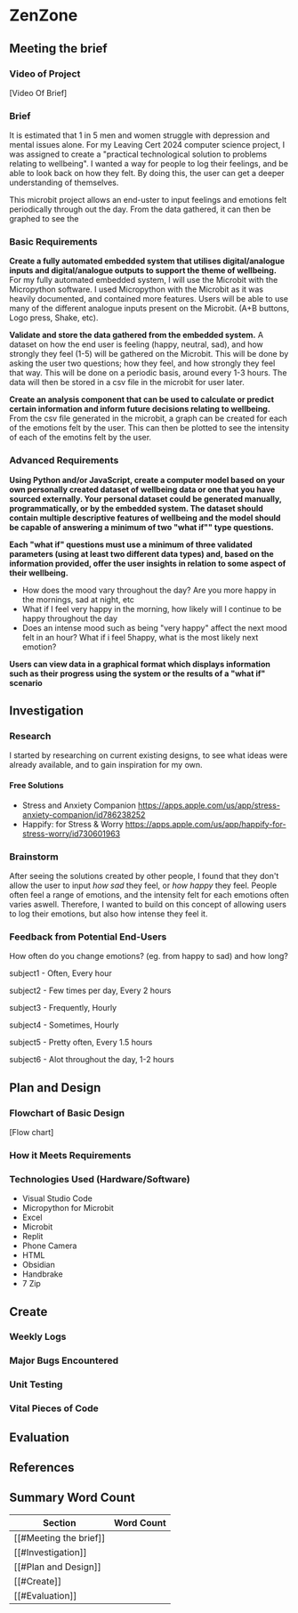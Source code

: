 # ZenZone
## Meeting the brief

### Video of Project
[Video Of Brief]


### Brief
It is estimated that 1 in 5 men and women struggle with depression and mental issues alone. For my Leaving Cert 2024 computer science project, I was assigned to create a "practical technological solution to problems relating to wellbeing". I wanted a way for people to log their feelings, and be able to look back on how they felt. By doing this, the user can get a deeper understanding of themselves.



This microbit project allows an end-uster to input feelings and emotions felt periodically through out the day. From the data gathered, it can then be graphed to see the 



### Basic Requirements
**Create a fully automated embedded system that utilises digital/analogue inputs and digital/analogue outputs to support the theme of wellbeing.**
For my fully automated embedded system, I will use the Microbit with the Micropython software. I used Micropython with the Microbit as it was heavily documented, and contained more features. Users will be able to use many of the different analogue inputs present on the Microbit. (A+B buttons, Logo press, Shake, etc).


**Validate and store the data gathered from the embedded system.**
A dataset on how the end user is feeling (happy, neutral, sad), and how strongly they feel (1-5) will be gathered on the Microbit. This will be done by asking the user two questions; how they feel, and how strongly they feel that way. This will be done on a periodic basis, around every 1-3 hours. The data will then be stored in a csv file in the microbit for user later.


**Create an analysis component that can be used to calculate or predict certain information and inform future decisions relating to wellbeing.**
From the csv file generated in the microbit, a graph can be created for each of the emotions felt by the user. This can then be plotted to see the intensity of each of the emotins felt by the user.




### Advanced Requirements
**Using Python and/or JavaScript, create a computer model based on your own personally created dataset of wellbeing data or one that you have sourced externally. Your personal dataset could be generated manually, programmatically, or by the embedded system. The dataset should contain multiple descriptive features of wellbeing and the model should be capable of answering a minimum of two "what if"" type questions.**



**Each "what if" questions must use a minimum of three validated parameters (using at least two different data types) and, based on the information provided, offer the user insights in relation to some aspect of their wellbeing.**
- How does the mood vary throughout the day?
	Are you more happy in the mornings, sad at night, etc
- What if I feel very happy in the morning, how likely will I continue to be happy throughout the day
- Does an intense mood such as being "very happy" affect the next mood felt in an hour?
	What if i feel 5happy, what is the most likely next emotion?



**Users can view data in a graphical format which displays information such as their progress using the system or the results of a "what if" scenario**



## Investigation
### Research
I started by researching on current existing designs, to see what ideas were already available, and to gain inspiration for my own.
#### Free Solutions
- Stress and Anxiety Companion
	https://apps.apple.com/us/app/stress-anxiety-companion/id786238252
- Happify: for Stress & Worry
	https://apps.apple.com/us/app/happify-for-stress-worry/id730601963

### Brainstorm
After seeing the solutions created by other people, I found that they don't allow the user to input *how sad* they feel, or *how happy* they feel. People often feel a range of emotions, and the intensity felt for each emotions often varies aswell.
Therefore, I wanted to build on this concept of allowing users to log their emotions, but also how intense they feel it.

### Feedback from Potential End-Users
How often do you change emotions? (eg. from happy to sad) and how long?

subject1 - Often, Every hour

subject2 - Few times per day, Every 2 hours

subject3 - Frequently, Hourly

subject4 - Sometimes, Hourly

subject5 - Pretty often, Every 1.5 hours

subject6 - Alot throughout the day, 1-2 hours

## Plan and Design

### Flowchart of Basic Design
[Flow chart]

### How it Meets Requirements


### Technologies Used (Hardware/Software)
- Visual Studio Code
- Micropython for Microbit
- Excel
- Microbit
- Replit
- Phone Camera
- HTML
- Obsidian
- Handbrake
- 7 Zip
## Create
### Weekly Logs

### Major Bugs Encountered
### Unit Testing

### Vital Pieces of Code

## Evaluation

## References

## Summary Word Count


| Section                | Word Count |
| ---------------------- | ---------- |
| [[#Meeting the brief]] |            |
| [[#Investigation]]     |            |
| [[#Plan and Design]]   |            |
| [[#Create]]            |            |
| [[#Evaluation]]        |            |
